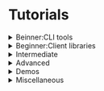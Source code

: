<!--
 FileName:      ros2
 Author:        8ucchiman
 CreatedDate:   2023-06-06 12:18:51
 LastModified:  2023-01-25 10:56:12 +0900
 Reference:     8ucchiman.jp
 Description:   ---
-->


# Tutorials
<details>
<summary>Beinner:CLI tools</summary>
</details>
<details>
 <summary>Beginner:Client libraries</summary>
</details>
<details>
 <summary>Intermediate</summary>
</details>
<details>
 <summary>Advanced</summary>
</details>
<details>
 <summary>Demos</summary>
</details>
<details>
 <summary>Miscellaneous</summary>
</details>
